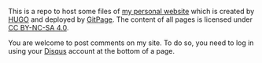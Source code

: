 This is a repo to host some files of [my personal website](https://yigengjiang.github.io/) which is created by [HUGO](https://gohugo.io/) and deployed by [GitPage](https://pages.github.com/). The content of all pages is licensed under [CC BY-NC-SA 4.0](http://creativecommons.org/licenses/by-nc-sa/4.0/).

You are welcome to post comments on my site. To do so, you need to log in using your [Disqus](https://disqus.com/) account at the bottom of a page. 
